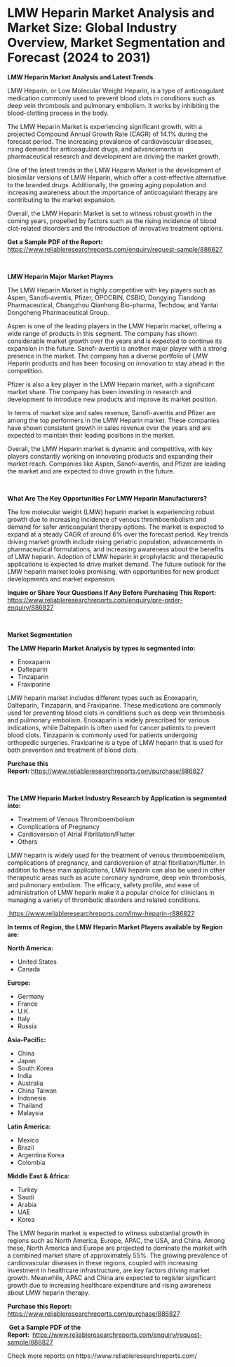 <p><h1>LMW Heparin Market Analysis and Market Size: Global Industry Overview, Market Segmentation and Forecast (2024 to 2031)</h1></p><p><strong>LMW Heparin Market Analysis and Latest Trends</strong></p>
<p><p>LMW Heparin, or Low Molecular Weight Heparin, is a type of anticoagulant medication commonly used to prevent blood clots in conditions such as deep vein thrombosis and pulmonary embolism. It works by inhibiting the blood-clotting process in the body.</p><p>The LMW Heparin Market is experiencing significant growth, with a projected Compound Annual Growth Rate (CAGR) of 14.1% during the forecast period. The increasing prevalence of cardiovascular diseases, rising demand for anticoagulant drugs, and advancements in pharmaceutical research and development are driving the market growth.</p><p>One of the latest trends in the LMW Heparin Market is the development of biosimilar versions of LMW Heparin, which offer a cost-effective alternative to the branded drugs. Additionally, the growing aging population and increasing awareness about the importance of anticoagulant therapy are contributing to the market expansion.</p><p>Overall, the LMW Heparin Market is set to witness robust growth in the coming years, propelled by factors such as the rising incidence of blood clot-related disorders and the introduction of innovative treatment options.</p></p>
<p><strong>Get a Sample PDF of the Report:&nbsp;</strong> <a href="https://www.reliableresearchreports.com/enquiry/request-sample/886827">https://www.reliableresearchreports.com/enquiry/request-sample/886827</a></p>
<p>&nbsp;</p>
<p><strong>LMW Heparin Major Market Players</strong></p>
<p><p>The LMW Heparin Market is highly competitive with key players such as Aspen, Sanofi-aventis, Pfizer, OPOCRIN, CSBIO, Dongying Tiandong Pharmaceutical, Changzhou Qianhong Bio-pharma, Techdow, and Yantai Dongcheng Pharmaceutical Group. </p><p>Aspen is one of the leading players in the LMW Heparin market, offering a wide range of products in this segment. The company has shown considerable market growth over the years and is expected to continue its expansion in the future. Sanofi-aventis is another major player with a strong presence in the market. The company has a diverse portfolio of LMW Heparin products and has been focusing on innovation to stay ahead in the competition. </p><p>Pfizer is also a key player in the LMW Heparin market, with a significant market share. The company has been investing in research and development to introduce new products and improve its market position. </p><p>In terms of market size and sales revenue, Sanofi-aventis and Pfizer are among the top performers in the LMW Heparin market. These companies have shown consistent growth in sales revenue over the years and are expected to maintain their leading positions in the market.</p><p>Overall, the LMW Heparin market is dynamic and competitive, with key players constantly working on innovating products and expanding their market reach. Companies like Aspen, Sanofi-aventis, and Pfizer are leading the market and are expected to drive growth in the future.</p></p>
<p>&nbsp;</p>
<p><strong>What Are The Key Opportunities For LMW Heparin Manufacturers?</strong></p>
<p><p>The low molecular weight (LMW) heparin market is experiencing robust growth due to increasing incidence of venous thromboembolism and demand for safer anticoagulant therapy options. The market is expected to expand at a steady CAGR of around 6% over the forecast period. Key trends driving market growth include rising geriatric population, advancements in pharmaceutical formulations, and increasing awareness about the benefits of LMW heparin. Adoption of LMW heparin in prophylactic and therapeutic applications is expected to drive market demand. The future outlook for the LMW heparin market looks promising, with opportunities for new product developments and market expansion.</p></p>
<p><strong>Inquire or Share Your Questions If Any Before Purchasing This Report:</strong> <a href="https://www.reliableresearchreports.com/enquiry/pre-order-enquiry/886827">https://www.reliableresearchreports.com/enquiry/pre-order-enquiry/886827</a></p>
<p>&nbsp;</p>
<p><strong>Market Segmentation</strong></p>
<p><strong>The LMW Heparin Market Analysis by types is segmented into:</strong></p>
<p><ul><li>Enoxaparin</li><li>Dalteparin</li><li>Tinzaparin</li><li>Fraxiparine</li></ul></p>
<p><p>LMW heparin market includes different types such as Enoxaparin, Dalteparin, Tinzaparin, and Fraxiparine. These medications are commonly used for preventing blood clots in conditions such as deep vein thrombosis and pulmonary embolism. Enoxaparin is widely prescribed for various indications, while Dalteparin is often used for cancer patients to prevent blood clots. Tinzaparin is commonly used for patients undergoing orthopedic surgeries. Fraxiparine is a type of LMW heparin that is used for both prevention and treatment of blood clots.</p></p>
<p><strong>Purchase this Report:&nbsp;</strong><a href="https://www.reliableresearchreports.com/purchase/886827">https://www.reliableresearchreports.com/purchase/886827</a></p>
<p>&nbsp;</p>
<p><strong>The LMW Heparin Market Industry Research by Application is segmented into:</strong></p>
<p><ul><li>Treatment of Venous Thromboembolism</li><li>Complications of Pregnancy</li><li>Cardioversion of Atrial Fibrillation/Flutter</li><li>Others</li></ul></p>
<p><p>LMW heparin is widely used for the treatment of venous thromboembolism, complications of pregnancy, and cardioversion of atrial fibrillation/flutter. In addition to these main applications, LMW heparin can also be used in other therapeutic areas such as acute coronary syndrome, deep vein thrombosis, and pulmonary embolism. The efficacy, safety profile, and ease of administration of LMW heparin make it a popular choice for clinicians in managing a variety of thrombotic disorders and related conditions.</p></p>
<p><a href="https://www.reliableresearchreports.com/lmw-heparin-r886827">&nbsp;https://www.reliableresearchreports.com/lmw-heparin-r886827</a></p>
<p><strong>In terms of Region, the LMW Heparin Market Players available by Region are:</strong></p>
<p>
    <p> <strong> North America: </strong>
        <ul>
            <li>United States</li>
            <li>Canada</li>
        </ul>
        </p> 
    <p> <strong> Europe: </strong>
        <ul>
            <li>Germany</li>
            <li>France</li>
            <li>U.K.</li>
            <li>Italy</li>
            <li>Russia</li>
        </ul>
        </p> 
    <p> <strong> Asia-Pacific: </strong>
        <ul>
            <li>China</li>
            <li>Japan</li>
            <li>South Korea</li>
            <li>India</li>
            <li>Australia</li>
            <li>China Taiwan</li>
            <li>Indonesia</li>
            <li>Thailand</li>
            <li>Malaysia</li>
        </ul>
        </p> 
    <p> <strong> Latin America: </strong>
        <ul>
            <li>Mexico</li>
            <li>Brazil</li>
            <li>Argentina Korea</li>
            <li>Colombia</li>
        </ul>
        </p> 
    <p> <strong> Middle East & Africa: </strong>
        <ul>
            <li>Turkey</li>
            <li>Saudi</li>
            <li>Arabia</li>
            <li>UAE</li>
            <li>Korea</li>
        </ul>
    </p>
    </p>
<p><p>The LMW heparin market is expected to witness substantial growth in regions such as North America, Europe, APAC, the USA, and China. Among these, North America and Europe are projected to dominate the market with a combined market share of approximately 55%. The growing prevalence of cardiovascular diseases in these regions, coupled with increasing investment in healthcare infrastructure, are key factors driving market growth. Meanwhile, APAC and China are expected to register significant growth due to increasing healthcare expenditure and rising awareness about LMW heparin therapy.</p></p>
<p><strong>Purchase this Report: </strong><a href="https://www.reliableresearchreports.com/purchase/886827">https://www.reliableresearchreports.com/purchase/886827</a></p>
<p>&nbsp;<strong>Get a Sample PDF of the Report:&nbsp;&nbsp;</strong><a href="https://www.reliableresearchreports.com/enquiry/request-sample/886827">https://www.reliableresearchreports.com/enquiry/request-sample/886827</a></p>
<p><strong></strong></p>
<p>Check more reports on https://www.reliableresearchreports.com/</p>